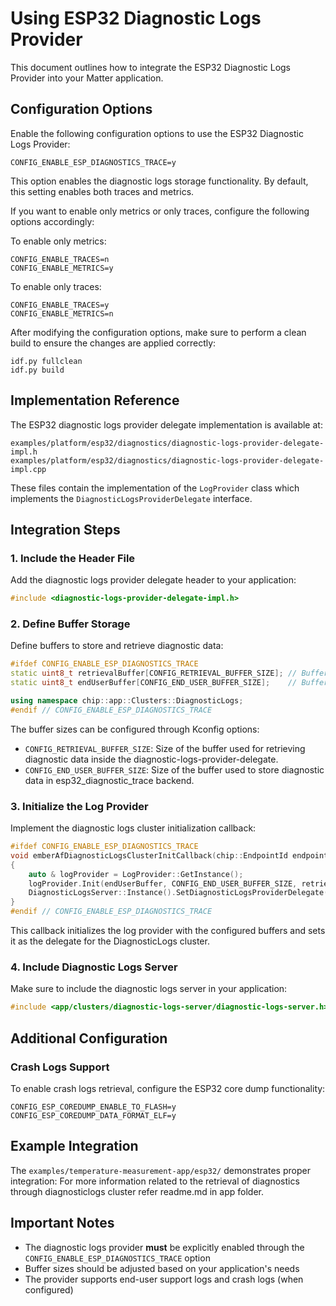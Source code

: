 # Using ESP32 Diagnostic Logs Provider

This document outlines how to integrate the ESP32 Diagnostic Logs Provider into
your Matter application.

## Configuration Options

Enable the following configuration options to use the ESP32 Diagnostic Logs
Provider:

```
CONFIG_ENABLE_ESP_DIAGNOSTICS_TRACE=y
```

This option enables the diagnostic logs storage functionality. By default, this
setting enables both traces and metrics.

If you want to enable only metrics or only traces, configure the following
options accordingly:

To enable only metrics:

```
CONFIG_ENABLE_TRACES=n
CONFIG_ENABLE_METRICS=y
```

To enable only traces:

```
CONFIG_ENABLE_TRACES=y
CONFIG_ENABLE_METRICS=n
```

After modifying the configuration options, make sure to perform a clean build to
ensure the changes are applied correctly:

```
idf.py fullclean
idf.py build
```

## Implementation Reference

The ESP32 diagnostic logs provider delegate implementation is available at:

```
examples/platform/esp32/diagnostics/diagnostic-logs-provider-delegate-impl.h
examples/platform/esp32/diagnostics/diagnostic-logs-provider-delegate-impl.cpp
```

These files contain the implementation of the `LogProvider` class which
implements the `DiagnosticLogsProviderDelegate` interface.

## Integration Steps

### 1. Include the Header File

Add the diagnostic logs provider delegate header to your application:

```cpp
#include <diagnostic-logs-provider-delegate-impl.h>
```

### 2. Define Buffer Storage

Define buffers to store and retrieve diagnostic data:

```cpp
#ifdef CONFIG_ENABLE_ESP_DIAGNOSTICS_TRACE
static uint8_t retrievalBuffer[CONFIG_RETRIEVAL_BUFFER_SIZE]; // Buffer for retrieving diagnostics
static uint8_t endUserBuffer[CONFIG_END_USER_BUFFER_SIZE];    // Buffer for storing diagnostics

using namespace chip::app::Clusters::DiagnosticLogs;
#endif // CONFIG_ENABLE_ESP_DIAGNOSTICS_TRACE
```

The buffer sizes can be configured through Kconfig options:

-   `CONFIG_RETRIEVAL_BUFFER_SIZE`: Size of the buffer used for retrieving
    diagnostic data inside the diagnostic-logs-provider-delegate.
-   `CONFIG_END_USER_BUFFER_SIZE`: Size of the buffer used to store diagnostic
    data in esp32_diagnostic_trace backend.

### 3. Initialize the Log Provider

Implement the diagnostic logs cluster initialization callback:

```cpp
#ifdef CONFIG_ENABLE_ESP_DIAGNOSTICS_TRACE
void emberAfDiagnosticLogsClusterInitCallback(chip::EndpointId endpoint)
{
    auto & logProvider = LogProvider::GetInstance();
    logProvider.Init(endUserBuffer, CONFIG_END_USER_BUFFER_SIZE, retrievalBuffer, CONFIG_RETRIEVAL_BUFFER_SIZE);
    DiagnosticLogsServer::Instance().SetDiagnosticLogsProviderDelegate(endpoint, &logProvider);
}
#endif // CONFIG_ENABLE_ESP_DIAGNOSTICS_TRACE
```

This callback initializes the log provider with the configured buffers and sets
it as the delegate for the DiagnosticLogs cluster.

### 4. Include Diagnostic Logs Server

Make sure to include the diagnostic logs server in your application:

```cpp
#include <app/clusters/diagnostic-logs-server/diagnostic-logs-server.h>
```

## Additional Configuration

### Crash Logs Support

To enable crash logs retrieval, configure the ESP32 core dump functionality:

```
CONFIG_ESP_COREDUMP_ENABLE_TO_FLASH=y
CONFIG_ESP_COREDUMP_DATA_FORMAT_ELF=y
```

## Example Integration

The `examples/temperature-measurement-app/esp32/` demonstrates proper
integration: For more information related to the retrieval of diagnostics
through diagnosticlogs cluster refer readme.md in app folder.

## Important Notes

-   The diagnostic logs provider **must** be explicitly enabled through the
    `CONFIG_ENABLE_ESP_DIAGNOSTICS_TRACE` option
-   Buffer sizes should be adjusted based on your application's needs
-   The provider supports end-user support logs and crash logs (when configured)
